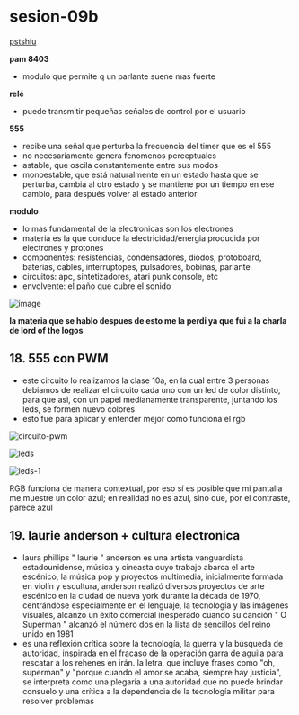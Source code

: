 # sesion-09b

[pstshiu](https://patshiu.com)

__pam 8403__
- modulo que permite q un parlante suene mas fuerte

__relé__
- puede transmitir pequeñas señales de control por el usuario

__555__
- recibe una señal que perturba la frecuencia del timer que es el 555
- no necesariamente genera fenomenos perceptuales
- astable, que oscila constantemente entre sus modos
- monoestable, que está naturalmente en un estado hasta que se perturba, cambia al otro estado y se mantiene por un tiempo en ese cambio, para después volver al estado anterior

__modulo__
- lo mas fundamental de la electronicas son los electrones
- materia es la que conduce la electricidad/energia producida por electrones y protones
- componentes: resistencias, condensadores, diodos, protoboard, baterias, cables, interruptopes, pulsadores, bobinas, parlante
- circuitos: apc, sintetizadores, atari punk console, etc
- envolvente: el paño que cubre el sonido

![image](https://github.com/user-attachments/assets/f73aa3fa-e790-40d2-b409-6e1e28152e8c)

__la materia que se hablo despues de esto me la perdi ya que fui a la charla de lord of the logos__

## 18. 555 con PWM

- este circuito lo realizamos la clase 10a, en la cual entre 3 personas debiamos de realizar el circuito cada uno con un led de color distinto, para que asi, con un papel medianamente transparente, juntando los leds, se formen nuevo colores
- esto fue para aplicar y entender mejor como funciona el rgb
  
![circuito-pwm](https://github.com/user-attachments/assets/b25e4bb4-f962-4141-8e13-48e6f1524167)

![leds](https://github.com/user-attachments/assets/7a9b31b7-aeec-4a31-be1b-4b990d63302a)

![leds-1](https://github.com/user-attachments/assets/666dac0f-b6c7-453a-8907-038f49fd21bb)

RGB funciona de manera contextual, por eso sí es posible que mi pantalla me muestre un color azul; en realidad no es azul, sino que, por el contraste, parece azul

## 19. laurie anderson + cultura electronica

- laura phillips " laurie " anderson es una artista vanguardista estadounidense, música y cineasta cuyo trabajo abarca el arte escénico, la música pop y proyectos multimedia, inicialmente formada en violín y escultura, anderson realizó diversos proyectos de arte escénico en la ciudad de nueva york durante la década de 1970, centrándose especialmente en el lenguaje, la tecnología y las imágenes visuales, alcanzó un éxito comercial inesperado cuando su canción " O Superman " alcanzó el número dos en la lista de sencillos del reino unido en 1981
- es una reflexión crítica sobre la tecnología, la guerra y la búsqueda de autoridad, inspirada en el fracaso de la operación garra de aguila para rescatar a los rehenes en irán. la letra, que incluye frases como "oh, superman" y "porque cuando el amor se acaba, siempre hay justicia", se interpreta como una plegaria a una autoridad que no puede brindar consuelo y una crítica a la dependencia de la tecnología militar para resolver problemas


